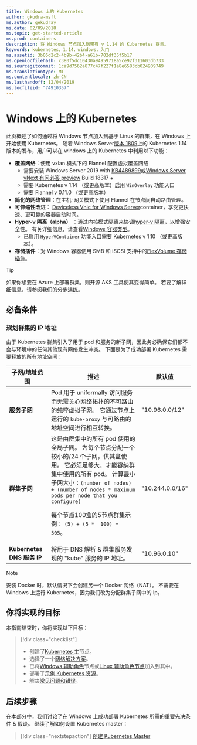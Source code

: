 ```yaml
---
title: Windows 上的 Kubernetes
author: gkudra-msft
ms.author: gekudray
ms.date: 02/09/2018
ms.topic: get-started-article
ms.prod: containers
description: 将 Windows 节点加入到带有 v 1.14 的 Kubernetes 群集。
keywords: kubernetes，1.14，windows，入门
ms.assetid: 3b05d2c2-4b9b-42b4-a61b-702df35f5b17
ms.openlocfilehash: c380f5dc10430a94959718a5ce92f311603db733
ms.sourcegitcommit: 1ca9d7562a877c47f227f1a8e6583cb024909749
ms.translationtype: MT
ms.contentlocale: zh-CN
ms.lasthandoff: 12/04/2019
ms.locfileid: "74910357"
---
```

# <a name="kubernetes-on-windows"></a>Windows 上的 Kubernetes

此页概述了如何通过将 Windows 节点加入到基于 Linux 的群集，在 Windows 上开始使用 Kubernetes。 随着 Windows Server[版本 1809](https://docs.microsoft.com/windows-server/get-started/whats-new-in-windows-server-1809#container-networking-with-kubernetes)上的 Kubernetes 1.14 版本的发布，用户可以在 windows 上的 Kubernetes 中利用以下功能：

- **覆盖网络**：使用 vxlan 模式下的 Flannel 配置虚拟覆盖网络
    - 需要安装 Windows Server 2019 with [KB4489899](https://support.microsoft.com/help/4489899)或[Windows Server vNext 有问必答 preview](https://blogs.windows.com/windowsexperience/tag/windows-insider-program/) Build 18317 +
    - 需要 Kubernetes v 1.14 （或更高版本）启用 `WinOverlay` 功能入口
    - 需要 Flannel v 0.11.0 （或更高版本）
- **简化的网络管理**：在主机-网关模式下使用 Flannel 在节点间自动路由管理。
- **可伸缩性改进**： [Deviceless Vnic for Windows Server](https://techcommunity.microsoft.com/t5/Networking-Blog/Network-start-up-and-performance-improvements-in-Windows-10/ba-p/339716)container，享受更快速、更可靠的容器启动时间。
- **Hyper-v 隔离（alpha）** ：通过内核模式隔离来协调[hyper-v 隔离](https://kubernetes.io/docs/getting-started-guides/windows/#hyper-v-containers)，以增强安全性。 有关详细信息，请查看[Windows 容器类型](https://docs.microsoft.com/virtualization/windowscontainers/about/#windows-container-types)。
    - 已启用 `HyperVContainer` 功能入口需要 Kubernetes v 1.10 （或更高版本）。
- **存储插件**：对 Windows 容器使用 SMB 和 iSCSI 支持中的[FlexVolume 存储插件](https://github.com/Microsoft/K8s-Storage-Plugins)。

>[!TIP]
>如果你想要在 Azure 上部署群集，则开源 AKS 工具使其变得简单。 若要了解详细信息，请参阅我们的分步[演练](https://github.com/Azure/aks-engine/blob/master/docs/topics/windows.md)。

## <a name="prerequisites"></a>必备条件

### <a name="plan-ip-addressing-for-your-cluster"></a>规划群集的 IP 地址

<a name="definitions"></a>由于 Kubernetes 群集引入了用于 pod 和服务的新子网，因此务必确保它们都不会与环境中的任何其他现有网络发生冲突。 下面是为了成功部署 Kubernetes 需要释放的所有地址空间：

| 子网/地址范围 | 描述 | 默认值 |
| --------- | ------------- | ------------- |
| <a name="service-subnet-def"></a>**服务子网** | Pod 用于 uniformally 访问服务而无需关心网络拓扑的不可路由的纯粹虚拟子网。 它通过节点上运行的 `kube-proxy` 与可路由的地址空间进行相互转换。 | "10.96.0.0/12" |
| <a name="cluster-subnet-def"></a>**群集子网** |  这是由群集中的所有 pod 使用的全局子网。 为每个节点分配一个较小的/24 个子网，供其盒使用。 它必须足够大，才能容纳群集中使用的所有 pod。 计算最小子网大小：`(number of nodes) + (number of nodes * maximum pods per node that you configure)` <p/>每个节点100盒的5节点群集示例： `(5) + (5 *  100) = 505`。  | "10.244.0.0/16" |
| **Kubernetes DNS 服务 IP** | 将用于 DNS 解析 & 群集服务发现的 "kube" 服务的 IP 地址。 | "10.96.0.10" |

> [!NOTE]
> 安装 Docker 时，默认情况下会创建另一个 Docker 网络（NAT）。 不需要在 Windows 上运行 Kubernetes，因为我们改为分配群集子网中的 Ip。

## <a name="what-you-will-accomplish"></a>你将实现的目标

本指南结束时，你将实现以下目标：

> [!div class="checklist"]
> * 创建了[Kubernetes 主](./creating-a-linux-master.md)节点。  
> * 选择了一个[网络解决方案](./network-topologies.md)。  
> * 已将[Windows 辅助角色](./joining-windows-workers.md)节点或[Linux 辅助角色节点](./joining-linux-workers.md)加入到其中。  
> * 部署了[示例 Kubernetes 资源](./deploying-resources.md)。  
> * 解决[常见问题和错误](./common-problems.md)。

## <a name="next-steps"></a>后续步骤

在本部分中，我们讨论了在 Windows 上成功部署 Kubernetes 所需的重要先决条件 & 假设。 继续了解如何设置 Kubernetes master：

>[!div class="nextstepaction"]
>[创建 Kubernetes Master](./creating-a-linux-master.md)